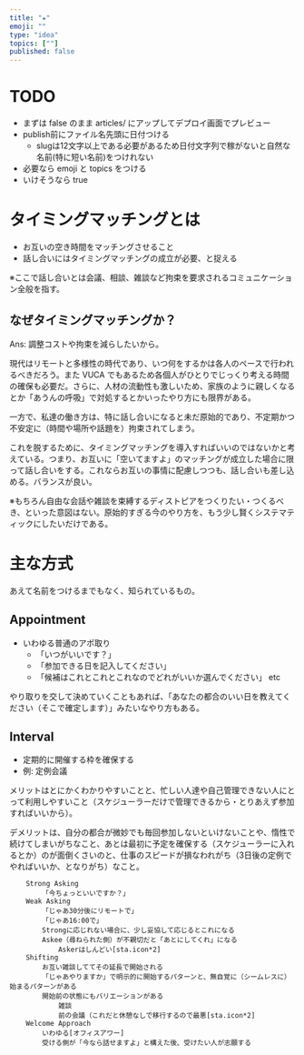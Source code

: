 ```yaml
---
title: "★"
emoji: ""
type: "idea"
topics: [""]
published: false
---
```


# TODO
- まずは false のまま articles/ にアップしてデプロイ画面でプレビュー
- publish前にファイル名先頭に日付つける
    - slugは12文字以上である必要があるため日付文字列で稼がないと自然な名前(特に短い名前)をつけれない
- 必要なら emoji と topics をつける
- いけそうなら true

# タイミングマッチングとは
- お互いの空き時間をマッチングさせること
- 話し合いにはタイミングマッチングの成立が必要、と捉える

※ここで話し合いとは会議、相談、雑談など拘束を要求されるコミュニケーション全般を指す。

## なぜタイミングマッチングか？
Ans: 調整コストや拘束を減らしたいから。

現代はリモートと多様性の時代であり、いつ何をするかは各人のペースで行われるべきだろう。また VUCA でもあるため各個人がひとりでじっくり考える時間の確保も必要だ。さらに、人材の流動性も激しいため、家族のように親しくなるとか「あうんの呼吸」で対処するとかいったやり方にも限界がある。

一方で、私達の働き方は、特に話し合いになると未だ原始的であり、不定期かつ不安定に（時間や場所や話題を）拘束されてしまう。

これを脱するために、タイミングマッチングを導入すればいいのではないかと考えている。つまり、お互いに「空いてますよ」のマッチングが成立した場合に限って話し合いをする。これならお互いの事情に配慮しつつも、話し合いも差し込める。バランスが良い。

※もちろん自由な会話や雑談を束縛するディストピアをつくりたい・つくるべき、といった意図はない。原始的すぎる今のやり方を、もう少し賢くシステマティックにしたいだけである。

# 主な方式
あえて名前をつけるまでもなく、知られているもの。

## Appointment
- いわゆる普通のアポ取り
    - 「いつがいいです？」
    - 「参加できる日を記入してください」
    - 「候補はこれとこれとこれなのでどれがいいか選んでください」 etc

やり取りを交して決めていくこともあれば、「あなたの都合のいい日を教えてください（そこで確定します）」みたいなやり方もある。

## Interval
- 定期的に開催する枠を確保する
- 例: 定例会議

メリットはとにかくわかりやすいことと、忙しい人達や自己管理できない人にとって利用しやすいこと（スケジューラーだけで管理できるから・とりあえず参加すればいいから）。

デメリットは、自分の都合が微妙でも毎回参加しないといけないことや、惰性で続けてしまいがちなこと、あとは最初に予定を確保する（スケジューラーに入れるとか）のが面倒くさいのと、仕事のスピードが損なわれがち（3日後の定例でやればいいか、となりがち）なこと。

```
	Strong Asking
		「今ちょっといいですか？」
	Weak Asking
		「じゃあ30分後にリモートで」
		「じゃあ16:00で」
		Strongに応じれない場合に、少し妥協して応じるとこれになる
		Askee（尋ねられた側）が不親切だと「あとにしてくれ」になる
			Askerはしんどい[sta.icon*2]
	Shifting
		お互い雑談しててその延長で開始される
		「じゃあやりますか」で明示的に開始するパターンと、無自覚に（シームレスに）始まるパターンがある
		開始前の状態にもバリエーションがある
			雑談
			前の会議（これだと休憩なしで移行するので最悪[sta.icon*2]
	Welcome Approach
		いわゆる[オフィスアワー]
		受ける側が「今なら話せますよ」と構えた後、受けたい人が志願する
```
